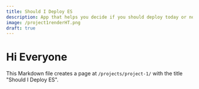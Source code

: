 ```yaml
---
title: Should I Deploy ES
description: App that helps you decide if you should deploy today or not, based on the famous "Should I Deploy" website but in spanish.
image: /project1renderHT.png
draft: true
---
```


# Hi Everyone

This Markdown file creates a page at `/projects/project-1/` with the title "Should I Deploy ES".